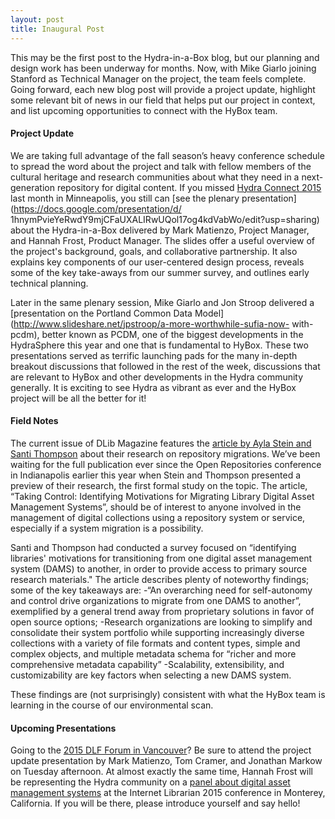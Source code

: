 ```yaml
---
layout: post
title: Inaugural Post 
---
```


This may be the first post to the Hydra-in-a-Box blog, but our planning and design work has been underway for months.  Now, with Mike Giarlo joining Stanford as Technical Manager on the project, the team feels complete. Going forward, each new blog post will provide a project update, highlight some relevant bit of news in our field that helps put our project in context, and list upcoming opportunities to connect with the HyBox team.

#### Project Update
We are taking full advantage of the fall season’s heavy conference schedule to spread the word about the project and talk with fellow members of the cultural heritage and research communities about what they need in a next-generation repository for digital content. If you missed [Hydra Connect 2015](https://wiki.duraspace.org/display/hydra/Hydra+Connect+2015) last month in Minneapolis, you still can [see the plenary presentation](https://docs.google.com/presentation/d/ 1hnymPvieYeRwdY9mjCFaUXALIRwUQol17og4kdVabWo/edit?usp=sharing) about the Hydra-in-a-Box delivered by Mark Matienzo, Project Manager, and Hannah Frost, Product Manager. The slides offer a useful overview of the project's background, goals, and collaborative partnership. It also explains key components of our user-centered design process, reveals some of the key take-aways from our summer survey, and outlines early technical planning.

Later in the same plenary session, Mike Giarlo and Jon Stroop delivered a [presentation on the Portland Common Data Model](http://www.slideshare.net/jpstroop/a-more-worthwhile-sufia-now- with-pcdm), better known as PCDM, one of the biggest developments in the HydraSphere this year and one that is fundamental to HyBox. These two presentations served as terrific launching pads for the many in-depth breakout discussions that followed in the rest of the week, discussions that are relevant to HyBox and other developments in the Hydra community generally. It is exciting to see Hydra as vibrant as ever and the HyBox project will be all the better for it!

#### Field Notes
The current issue of DLib Magazine features the [article by Ayla Stein and Santi Thompson](http://www.dlib.org/dlib/september15/stein/09stein.html) about their research on repository migrations. We’ve been waiting for the full publication ever since the Open Repositories conference in Indianapolis earlier this year when Stein and Thompson presented a preview of their research, the first formal study on the topic. The article, “Taking Control: Identifying Motivations for Migrating Library Digital Asset Management Systems”, should be of interest to anyone involved in the management of digital collections using a repository system or service, especially if a system migration is a possibility.

Santi and Thompson had conducted a survey focused on “identifying libraries' motivations for transitioning from one digital asset management system (DAMS) to another, in order to provide access to primary source research materials." The article describes plenty of noteworthy findings; some of the key takeaways are:
-“An overarching need for self-autonomy and control drive organizations to migrate from one DAMS to another”, exemplified by a general trend away from proprietary solutions in favor of open source options;
-Research organizations are looking to simplify and consolidate their system portfolio while supporting increasingly diverse collections with a variety of file formats and content types, simple and complex objects, and multiple metadata schema for “richer and more comprehensive metadata capability”
-Scalability, extensibility, and customizability are key factors when selecting a new DAMS system.

These findings are (not surprisingly) consistent with what the HyBox team is learning in the course of our environmental scan. 

#### Upcoming Presentations
Going to the [2015 DLF Forum in Vancouver](http://www.diglib.org/forums/2015forum/)? Be sure to attend the project update presentation by Mark Matienzo, Tom Cramer, and Jonathan Markow on Tuesday afternoon. At almost exactly the same time, Hannah Frost will be representing the Hydra community on a [panel about digital asset management systems](http://internet-librarian.infotoday.com/2015/Sessions/D203-Digital-Asset-Management-Systems-8879.aspx) at the Internet Librarian 2015 conference in Monterey, California. If you will be there, please introduce yourself and say hello!
